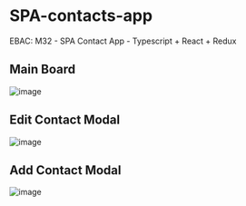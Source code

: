 # SPA-contacts-app
EBAC: M32 - SPA Contact App - Typescript + React + Redux

## Main Board
![image](https://github.com/LeyserPinto/SPA-contacts-app/assets/59316466/abcc66d2-789f-4750-acae-36c572514b43)

## Edit Contact Modal
![image](https://github.com/LeyserPinto/SPA-contacts-app/assets/59316466/79e843db-ff7e-4040-964c-168c3689826d)

## Add Contact Modal 
![image](https://github.com/LeyserPinto/SPA-contacts-app/assets/59316466/49da12a2-b812-4739-ad8c-605a31b5e841)

